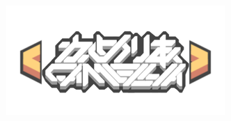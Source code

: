 ![Image Alt](https://github.com/UnknownObjectV2/Camellia-Music-SFX-Pack/blob/main/sprites/ui/logo.png?raw=true)
